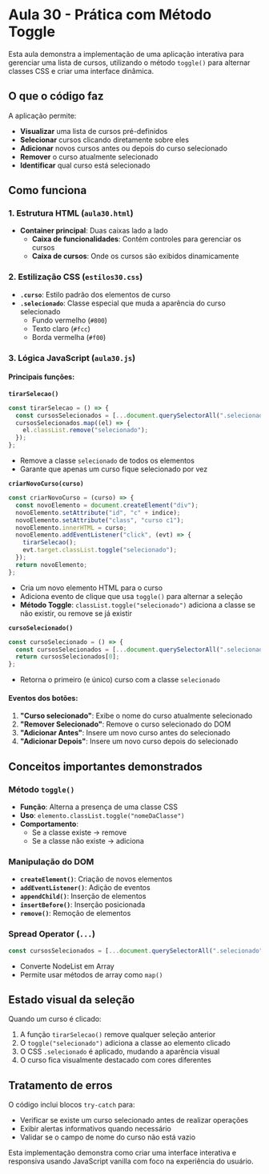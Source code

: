 # Aula 30 - Prática com Método Toggle

Esta aula demonstra a implementação de uma aplicação interativa para gerenciar uma lista de cursos, utilizando o método `toggle()` para alternar classes CSS e criar uma interface dinâmica.

## O que o código faz

A aplicação permite:
- **Visualizar** uma lista de cursos pré-definidos
- **Selecionar** cursos clicando diretamente sobre eles
- **Adicionar** novos cursos antes ou depois do curso selecionado
- **Remover** o curso atualmente selecionado
- **Identificar** qual curso está selecionado

## Como funciona

### 1. Estrutura HTML (`aula30.html`)
- **Container principal**: Duas caixas lado a lado
  - **Caixa de funcionalidades**: Contém controles para gerenciar os cursos
  - **Caixa de cursos**: Onde os cursos são exibidos dinamicamente

### 2. Estilização CSS (`estilos30.css`)
- **`.curso`**: Estilo padrão dos elementos de curso
- **`.selecionado`**: Classe especial que muda a aparência do curso selecionado
  - Fundo vermelho (`#800`)
  - Texto claro (`#fcc`)
  - Borda vermelha (`#f00`)

### 3. Lógica JavaScript (`aula30.js`)

#### Principais funções:

**`tirarSelecao()`**
```javascript
const tirarSelecao = () => {
  const cursosSelecionados = [...document.querySelectorAll(".selecionado")];
  cursosSelecionados.map((el) => {
    el.classList.remove("selecionado");
  });
};
```
- Remove a classe `selecionado` de todos os elementos
- Garante que apenas um curso fique selecionado por vez

**`criarNovoCurso(curso)`**
```javascript
const criarNovoCurso = (curso) => {
  const novoElemento = document.createElement("div");
  novoElemento.setAttribute("id", "c" + indice);
  novoElemento.setAttribute("class", "curso c1");
  novoElemento.innerHTML = curso;
  novoElemento.addEventListener("click", (evt) => {
    tirarSelecao();
    evt.target.classList.toggle("selecionado");
  });
  return novoElemento;
};
```
- Cria um novo elemento HTML para o curso
- Adiciona evento de clique que usa `toggle()` para alternar a seleção
- **Método Toggle**: `classList.toggle("selecionado")` adiciona a classe se não existir, ou remove se já existir

**`cursoSelecionado()`**
```javascript
const cursoSelecionado = () => {
  const cursosSelecionados = [...document.querySelectorAll(".selecionado")];
  return cursosSelecionados[0];
};
```
- Retorna o primeiro (e único) curso com a classe `selecionado`

#### Eventos dos botões:

1. **"Curso selecionado"**: Exibe o nome do curso atualmente selecionado
2. **"Remover Selecionado"**: Remove o curso selecionado do DOM
3. **"Adicionar Antes"**: Insere um novo curso antes do selecionado
4. **"Adicionar Depois"**: Insere um novo curso depois do selecionado

## Conceitos importantes demonstrados

### Método `toggle()`
- **Função**: Alterna a presença de uma classe CSS
- **Uso**: `elemento.classList.toggle("nomeDaClasse")`
- **Comportamento**: 
  - Se a classe existe → remove
  - Se a classe não existe → adiciona

### Manipulação do DOM
- **`createElement()`**: Criação de novos elementos
- **`addEventListener()`**: Adição de eventos
- **`appendChild()`**: Inserção de elementos
- **`insertBefore()`**: Inserção posicionada
- **`remove()`**: Remoção de elementos

### Spread Operator (`...`)
```javascript
const cursosSelecionados = [...document.querySelectorAll(".selecionado")];
```
- Converte NodeList em Array
- Permite usar métodos de array como `map()`

## Estado visual da seleção

Quando um curso é clicado:
1. A função `tirarSelecao()` remove qualquer seleção anterior
2. O `toggle("selecionado")` adiciona a classe ao elemento clicado
3. O CSS `.selecionado` é aplicado, mudando a aparência visual
4. O curso fica visualmente destacado com cores diferentes

## Tratamento de erros

O código inclui blocos `try-catch` para:
- Verificar se existe um curso selecionado antes de realizar operações
- Exibir alertas informativos quando necessário
- Validar se o campo de nome do curso não está vazio

Esta implementação demonstra como criar uma interface interativa e responsiva usando JavaScript vanilla com foco na experiência do usuário.